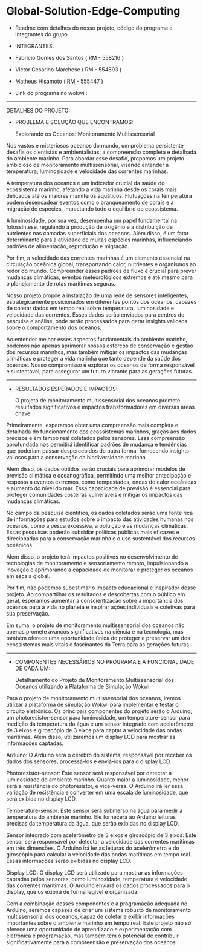# Global-Solution-Edge-Computing

- Readme com detalhes do nosso projeto, código do programa e integrantes do grupo.

- INTEGRANTES:
- Fabrício Gomes dos Santos ( RM - 558216 )
- Victor Cesarino Marchese ( RM - 554893 )
- Matheus Hisamoto ( RM - 555447 )

- Link do programa no wokwi : 

------------------------------------------------------------------------------------------------------------------------------------------

DETALHES DO PROJETO:

  - PROBLEMA E SOLUÇÃO QUE ENCONTRAMOS:
    
    Explorando os Oceanos: Monitoramento Multissensorial

Nos vastos e misteriosos oceanos do mundo, um problema persistente desafia os cientistas e ambientalistas: a compreensão completa e detalhada do ambiente marinho. Para abordar esse desafio, propomos um projeto ambicioso de monitoramento multissensorial, visando entender a temperatura, luminosidade e velocidade das correntes marinhas.

A temperatura dos oceanos é um indicador crucial da saúde do ecossistema marinho, afetando a vida marinha desde os corais mais delicados até os maiores mamíferos aquáticos. Flutuações na temperatura podem desencadear eventos como o branqueamento de corais e a migração de espécies, impactando todo o equilíbrio do ecossistema.

A luminosidade, por sua vez, desempenha um papel fundamental na fotossíntese, regulando a produção de oxigênio e a distribuição de nutrientes nas camadas superficiais dos oceanos. Além disso, é um fator determinante para a atividade de muitas espécies marinhas, influenciando padrões de alimentação, reprodução e migração.

Por fim, a velocidade das correntes marinhas é um elemento essencial na circulação oceânica global, transportando calor, nutrientes e organismos ao redor do mundo. Compreender esses padrões de fluxo é crucial para prever mudanças climáticas, eventos meteorológicos extremos e até mesmo para o planejamento de rotas marítimas seguras.

Nosso projeto propõe a instalação de uma rede de sensores inteligentes, estrategicamente posicionados em diferentes pontos dos oceanos, capazes de coletar dados em tempo real sobre temperatura, luminosidade e velocidade das correntes. Esses dados serão enviados para centros de pesquisa e análise, onde serão processados para gerar insights valiosos sobre o comportamento dos oceanos.

Ao entender melhor esses aspectos fundamentais do ambiente marinho, podemos não apenas aprimorar nossos esforços de conservação e gestão dos recursos marinhos, mas também mitigar os impactos das mudanças climáticas e proteger a vida marinha que tanto depende da saúde dos oceanos. Nosso compromisso é explorar os oceanos de forma responsável e sustentável, para assegurar um futuro vibrante para as gerações futuras.

------------------------------------------------------------------------------------------------------------------------------------------

- RESULTADOS ESPERADOS E IMPACTOS:
  
  O projeto de monitoramento multissensorial dos oceanos promete resultados significativos e impactos transformadores em diversas áreas chave.

Primeiramente, esperamos obter uma compreensão mais completa e detalhada do funcionamento dos ecossistemas marinhos, graças aos dados precisos e em tempo real coletados pelos sensores. Essa compreensão aprofundada nos permitirá identificar padrões de mudança e tendências que poderiam passar despercebidos de outra forma, fornecendo insights valiosos para a conservação da biodiversidade marinha.

Além disso, os dados obtidos serão cruciais para aprimorar modelos de previsão climática e oceanográfica, permitindo uma melhor antecipação e resposta a eventos extremos, como tempestades, ondas de calor oceânicas e aumento do nível do mar. Essa capacidade de previsão é essencial para proteger comunidades costeiras vulneráveis e mitigar os impactos das mudanças climáticas.

No campo da pesquisa científica, os dados coletados serão uma fonte rica de informações para estudos sobre o impacto das atividades humanas nos oceanos, como a pesca excessiva, a poluição e as mudanças climáticas. Essas pesquisas poderão subsidiar políticas públicas mais eficazes e direcionadas para a conservação marinha e o uso sustentável dos recursos oceânicos.

Além disso, o projeto terá impactos positivos no desenvolvimento de tecnologias de monitoramento e sensoriamento remoto, impulsionando a inovação e aprimorando a capacidade de monitorar e proteger os oceanos em escala global.

Por fim, não podemos subestimar o impacto educacional e inspirador desse projeto. Ao compartilhar os resultados e descobertas com o público em geral, esperamos aumentar a conscientização sobre a importância dos oceanos para a vida no planeta e inspirar ações individuais e coletivas para sua preservação.

Em suma, o projeto de monitoramento multissensorial dos oceanos não apenas promete avanços significativos na ciência e na tecnologia, mas também oferece uma oportunidade única de proteger e preservar um dos ecossistemas mais vitais e fascinantes da Terra para as gerações futuras.

------------------------------------------------------------------------------------------------------------------------------------------

- COMPONENTES NECESSÁRIOS NO PROGRAMA E A FUNCIONALIDADE DE CADA UM:

  Detalhamento do Projeto de Monitoramento Multissensorial dos Oceanos utilizando a Plataforma de Simulação Wokwi

Para o projeto de monitoramento multissensorial dos oceanos, iremos utilizar a plataforma de simulação Wokwi para implementar e testar o circuito eletrônico. Os principais componentes do projeto serão o Arduino, um photoresistor-sensor para luminosidade, um temperature-sensor para medição da temperatura da água e um sensor integrado com acelerômetro de 3 eixos e giroscópio de 3 eixos para captar a velocidade das ondas marítimas. Além disso, utilizaremos um display LCD para mostrar as informações captadas.

Arduino: O Arduino será o cérebro do sistema, responsável por receber os dados dos sensores, processá-los e enviá-los para o display LCD.

Photoresistor-sensor: Este sensor será responsável por detectar a luminosidade do ambiente marinho. Quanto maior a luminosidade, menor será a resistência do photoresistor, e vice-versa. O Arduino irá ler essa variação de resistência e converter em uma escala de luminosidade, que será exibida no display LCD.

Temperature-sensor: Este sensor será submerso na água para medir a temperatura do ambiente marinho. Ele fornecerá ao Arduino leituras precisas da temperatura da água, que serão exibidas no display LCD.

Sensor integrado com acelerômetro de 3 eixos e giroscópio de 3 eixos: Este sensor será responsável por detectar a velocidade das correntes marítimas em três dimensões. O Arduino irá ler as leituras do acelerômetro e do giroscópio para calcular a velocidade das ondas marítimas em tempo real. Essas informações serão exibidas no display LCD.

Display LCD: O display LCD será utilizado para mostrar as informações captadas pelos sensores, como luminosidade, temperatura e velocidade das correntes marítimas. O Arduino enviará os dados processados para o display, que os exibirá de forma legível e organizada.

Com a combinação desses componentes e a programação adequada no Arduino, seremos capazes de criar um sistema robusto de monitoramento multissensorial dos oceanos, capaz de coletar e exibir informações importantes sobre o ambiente marinho em tempo real. Este projeto não só oferece uma oportunidade de aprendizado e experimentação com eletrônica e programação, mas também tem o potencial de contribuir significativamente para a compreensão e preservação dos oceanos.

  

